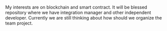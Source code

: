 My interests are on blockchain and smart contract. It will be blessed repository where we have integration manager and other independent developer. Currently we are still thinking about how should we organize the team project.